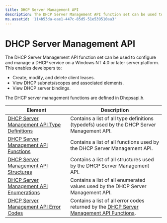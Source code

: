 ```yaml
---
title: DHCP Server Management API
description: The DHCP Server Management API function set can be used to configure and manage a DHCP service on a Windows \ 160;NT 4.0 or later server platform.
ms.assetid: '114b53da-eae1-447c-85d5-51e539510aa3'
---
```


# DHCP Server Management API

The DHCP Server Management API function set can be used to configure and manage a DHCP service on a Windows NT 4.0 or later server platform. This enables developers to:

-   Create, modify, and delete client leases.
-   View DHCP subnets/scopes and associated elements.
-   View DHCP server bindings.

The DHCP server management functions are defined in Dhcpsapi.h.



| Element                                                                                    | Description                                                                                                                          |
|--------------------------------------------------------------------------------------------|--------------------------------------------------------------------------------------------------------------------------------------|
| [DHCP Server Management API Type Definitions](dhcp-server-management-type-definitions.md) | Contains a list of all type definitions (typedefs) used by the DHCP Server Management API.                                           |
| [DHCP Server Management API Functions](dhcp-server-management-api-functions.md)           | Contains a list of all functions used by the DHCP Server Management API.                                                             |
| [DHCP Server Management API Structures](dhcp-server-management-api-structures.md)         | Contains a list of all structures used by the DHCP Server Management API.                                                            |
| [DHCP Server Management API Enumerations](dhcp-server-management-api-enumerations.md)     | Contains a list of all enumerated values used by the DHCP Server Management API.                                                     |
| [DHCP Server Management API Error Codes](dhcp-server-management-api-error-codes.md)       | Contains a list of all error codes returned by the [DHCP Server Management API Functions](dhcp-server-management-api-functions.md). |



 

 

 




